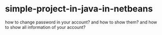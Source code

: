 # simple-project-in-java-in-netbeans
how to change password in your account? and how to show them? and how to show all information of your account?
